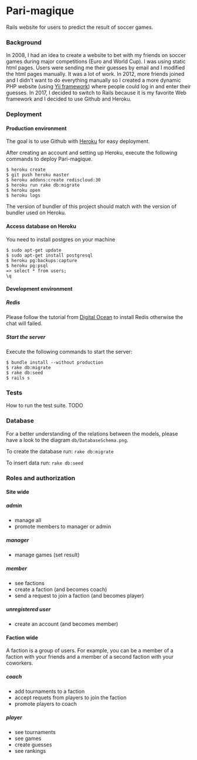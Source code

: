 # Pari-magique

Rails website for users to predict the result of soccer games.

### Background

In 2008, I had an idea to create a website to bet with my friends on soccer games during major competitions (Euro and World Cup). I was using static html pages. Users were sending me their guesses by email and I modified the html pages manually. It was a lot of work.
In 2012, more friends joined and I didn't want to do everything manually so I created a more dynamic PHP website (using [Yii framework](www.yiiframework.com/)) where people could log in and enter their guesses.
In 2017, I decided to switch to Rails because it is my favorite Web framework and I decided to use Github and Heroku.


### Deployment


#### Production environment

The goal is to use Github with [Heroku](https://www.heroku.com/) for easy deployment.

After creating an account and setting up Heroku, execute the following commands to deploy Pari-magique.

```
$ heroku create
$ git push heroku master
$ heroku addons:create rediscloud:30
$ heroku run rake db:migrate
$ heroku open
$ heroku logs
```

The version of bundler of this project should match with the version of bundler used on Heroku.

#### Access database on Heroku

You need to install postgres on your machine
```
$ sudo apt-get update
$ sudo apt-get install postgresql
$ heroku pg:backups:capture
$ heroku pg:psql
=> select * from users;
\q
```

#### Development environment

##### Redis

Please follow the tutorial from  [Digital Ocean](https://www.digitalocean.com/community/tutorials/how-to-install-and-configure-redis-on-ubuntu-16-04) to install Redis otherwise the chat will failed.

##### Start the server

Execute the following commands to start the server:

```
$ bundle install --without production
$ rake db:migrate
$ rake db:seed
$ rails s
```

### Tests

How to run the test suite. TODO



### Database

For a better understanding of the relations between the models, please have a look to the diagram ```db/DatabaseSchema.png```.

To create the database run: ```rake db:migrate```

To insert data run: ```rake db:seed```


### Roles and authorization

#### Site wide

##### admin

* manage all
* promote members to manager or admin

##### manager

* manage games (set result)

##### member

* see factions
* create a faction (and becomes coach)
* send a request to join a faction (and becomes player)

##### unregistered user

* create an account (and becomes member)

#### Faction wide

A faction is a group of users. For example, you can be a member of a faction with your friends and a member of a second faction with your coworkers.

##### coach

* add tournaments to a faction
* accept requets from players to join the faction
* promote players to coach

##### player

* see tournaments
* see games
* create guesses
* see rankings
